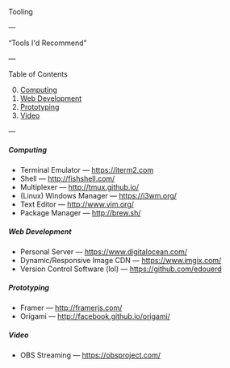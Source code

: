 Tooling

—

“Tools I'd Recommend”

—

Table of Contents

0. [Computing](#computing)
1. [Web Development](#web-development)
2. [Prototyping](#prototyping)
3. [Video](#video)

—

##### Computing

- Terminal Emulator — https://iterm2.com
- Shell — http://fishshell.com/
- Multiplexer — http://tmux.github.io/
- (Linux) Windows Manager — https://i3wm.org/
- Text Editor — http://www.vim.org/
- Package Manager — http://brew.sh/

##### Web Development

- Personal Server — https://www.digitalocean.com/
- Dynamic/Responsive Image CDN — https://www.imgix.com/
- Version Control Software (lol) — https://github.com/edouerd

##### Prototyping

- Framer — http://framerjs.com/
- Origami — http://facebook.github.io/origami/

##### Video

- OBS Streaming — https://obsproject.com/
